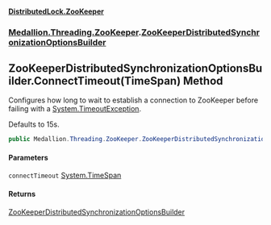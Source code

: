 #### [DistributedLock.ZooKeeper](README.md 'README')
### [Medallion.Threading.ZooKeeper](Medallion.Threading.ZooKeeper.md 'Medallion.Threading.ZooKeeper').[ZooKeeperDistributedSynchronizationOptionsBuilder](ZooKeeperDistributedSynchronizationOptionsBuilder.md 'Medallion.Threading.ZooKeeper.ZooKeeperDistributedSynchronizationOptionsBuilder')

## ZooKeeperDistributedSynchronizationOptionsBuilder.ConnectTimeout(TimeSpan) Method

Configures how long to wait to establish a connection to ZooKeeper before failing with a [System.TimeoutException](https://docs.microsoft.com/en-us/dotnet/api/System.TimeoutException 'System.TimeoutException').

Defaults to 15s.

```csharp
public Medallion.Threading.ZooKeeper.ZooKeeperDistributedSynchronizationOptionsBuilder ConnectTimeout(System.TimeSpan connectTimeout);
```
#### Parameters

<a name='Medallion.Threading.ZooKeeper.ZooKeeperDistributedSynchronizationOptionsBuilder.ConnectTimeout(System.TimeSpan).connectTimeout'></a>

`connectTimeout` [System.TimeSpan](https://docs.microsoft.com/en-us/dotnet/api/System.TimeSpan 'System.TimeSpan')

#### Returns
[ZooKeeperDistributedSynchronizationOptionsBuilder](ZooKeeperDistributedSynchronizationOptionsBuilder.md 'Medallion.Threading.ZooKeeper.ZooKeeperDistributedSynchronizationOptionsBuilder')